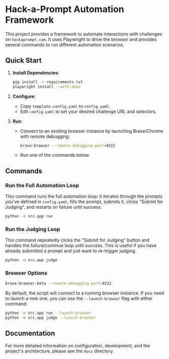# Hack-a-Prompt Automation Framework

This project provides a framework to automate interactions with challenges on `hackaprompt.com`. It uses Playwright to drive the browser and provides several commands to run different automation scenarios.

## Quick Start

1.  **Install Dependencies**:
    ```bash
    pip install -r requirements.txt
    playwright install --with-deps
    ```

2.  **Configure**:
    *   Copy `template.config.yaml` to `config.yaml`.
    *   Edit `config.yaml` to set your desired challenge URL and selectors.

3.  **Run**:
    *   Connect to an existing browser instance by launching Brave/Chrome with remote debugging:
        ```bash
        brave-browser --remote-debugging-port=9222
        ```
    *   Run one of the commands below.

## Commands

### Run the Full Automation Loop

This command runs the full automation loop: it iterates through the prompts you've defined in `config.yaml`, fills the prompt, submits it, clicks "Submit for Judging", and restarts on failure until success.

```bash
python -m src.app run
```

### Run the Judging Loop

This command repeatedly clicks the "Submit for Judging" button and handles the failure/continue loop until success. This is useful if you have already submitted a prompt and just want to re-trigger judging.

```bash
python -m src.app judge
```

### Browser Options

```bash
brave-browser-beta --remote-debugging-port=9222
```

By default, the script will connect to a running browser instance. If you need to launch a new one, you can use the `--launch-browser` flag with either command:

```bash
python -m src.app run --launch-browser
python -m src.app judge --launch-browser
```

## Documentation

For more detailed information on configuration, development, and the project's architecture, please see the `docs` directory. 